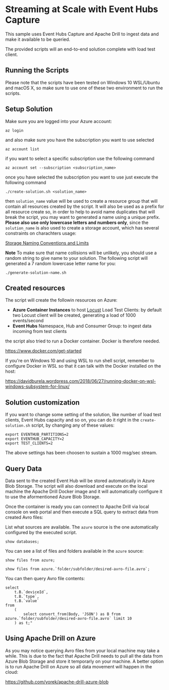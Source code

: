 # Streaming at Scale with Event Hubs Capture

This sample uses Event Hubs Capture and Apache Drill to ingest data and make it available to be queried.

The provided scripts will an end-to-end solution complete with load test client.

## Running the Scripts

Please note that the scripts have been tested on Windows 10 WSL/Ubuntu and macOS X, so make sure to use one of these two environment to run the scripts.

## Setup Solution

Make sure you are logged into your Azure account:

    az login

and also make sure you have the subscription you want to use selected

    az account list

if you want to select a specific subscription use the following command

    az account set --subscription <subscription_name>

once you have selected the subscription you want to use just execute the following command

    ./create-solution.sh <solution_name>

then `solution_name` value will be used to create a resource group that will contain all resources created by the script. It will also be used as a prefix for all resource create so, in order to help to avoid name duplicates that will break the script, you may want to generated a name using a unique prefix. **Please also use only lowercase letters and numbers only**, since the `solution_name` is also used to create a storage account, which has several constraints on charachters usage:

[Storage Naming Conventions and Limits](https://docs.microsoft.com/en-us/azure/architecture/best-practices/naming-conventions#storage)

**Note**
To make sure that name collisions will be unlikely, you should use a random string to give name to your solution. The following script will generated a 7 random lowercase letter name for you:

    ./generate-solution-name.sh

## Created resources

The script will create the followin resources on Azure:

* **Azure Container Instances** to host [Locust](https://locust.io/) Load Test Clients: by default two Locust client will be created, generating a load of 1000 events/second
* **Event Hubs** Namespace, Hub and Consumer Group: to ingest data incoming from test clients

the script also tried to run a Docker container. Docker is therefore needed.

https://www.docker.com/get-started

If you're on Windows 10 and using WSL to run shell script, remember to configure Docker in WSL so that it can talk with the Docker installed on the host:

https://davidburela.wordpress.com/2018/06/27/running-docker-on-wsl-windows-subsystem-for-linux/

## Solution customization

If you want to change some setting of the solution, like number of load test clients, Event Hubs capacity and so on, you can do it right in the `create-solution.sh` script, by changing any of these values:

    export EVENTHUB_PARTITIONS=2
    export EVENTHUB_CAPACITY=2
    export TEST_CLIENTS=2

The above settings has been choosen to sustain a 1000 msg/sec stream.

## Query Data

Data sent to the created Event Hub will be stored automatically in Azure Blob Storage. The script will also download and execute on the local machine the Apache Drill Docker image and it will automatically configure it to use the aformentioned Azure Blob Storage.

Once the container is ready you can connect to Apache Drill via local console on web portal and then execute a SQL query to extract data from created Avro files:

List what sources are available. The `azure` source is the one automatically configured by the executed script.

    show databases;

You can see a list of files and folders available in the `azure` source:

    show files from azure;

    show files from azure.`folder/subfolder/desired-avro-file.avro`;

You can then query Avro file contents:

    select 
        t.B.`deviceId`, 
        t.B.`type`, 
        t.B.`value` 
    from 
        (
            select convert_from(Body, 'JSON') as B from azure.`folder/subfolder/desired-avro-file.avro` limit 10
        ) as t;"

## Using Apache Drill on Azure

As you may notice querying Avro files from your local machine may take a while. This is due to the fact that Apache Drill needs to pull all the data from Azure Blob Storage and store it temporarly on your machine. A better option is to run Apache Drill on Azure so all data movement will happen in the cloud:

https://github.com/yorek/apache-drill-azure-blob 

